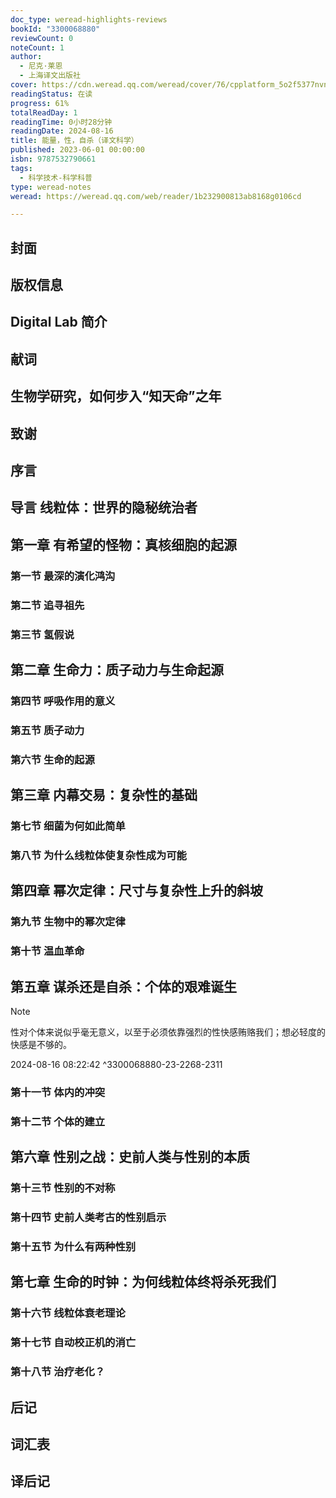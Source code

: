 ```yaml
---
doc_type: weread-highlights-reviews
bookId: "3300068880"
reviewCount: 0
noteCount: 1
author:
  - 尼克·莱恩
  - 上海译文出版社
cover: https://cdn.weread.qq.com/weread/cover/76/cpplatform_5o2f5377nvnx6m9y5h4x4q/t7_cpplatform_5o2f5377nvnx6m9y5h4x4q1692868279.jpg
readingStatus: 在读
progress: 61%
totalReadDay: 1
readingTime: 0小时28分钟
readingDate: 2024-08-16
title: 能量，性，自杀（译文科学）
published: 2023-06-01 00:00:00
isbn: 9787532790661
tags:
  - 科学技术-科学科普
type: weread-notes
weread: https://weread.qq.com/web/reader/1b232900813ab8168g0106cd

---
```



## 封面

## 版权信息

## Digital Lab 简介

## 献词

## 生物学研究，如何步入“知天命”之年

## 致谢

## 序言

## 导言 线粒体：世界的隐秘统治者

## 第一章 有希望的怪物：真核细胞的起源

### 第一节 最深的演化鸿沟

### 第二节 追寻祖先

### 第三节 氢假说

## 第二章 生命力：质子动力与生命起源

### 第四节 呼吸作用的意义

### 第五节 质子动力

### 第六节 生命的起源

## 第三章 内幕交易：复杂性的基础

### 第七节 细菌为何如此简单

### 第八节 为什么线粒体使复杂性成为可能

## 第四章 幂次定律：尺寸与复杂性上升的斜坡

### 第九节 生物中的幂次定律

### 第十节 温血革命

## 第五章 谋杀还是自杀：个体的艰难诞生

> [!NOTE] 
> 性对个体来说似乎毫无意义，以至于必须依靠强烈的性快感贿赂我们；想必轻度的快感是不够的。
> 
> 2024-08-16 08:22:42 ^3300068880-23-2268-2311

### 第十一节 体内的冲突

### 第十二节 个体的建立

## 第六章 性别之战：史前人类与性别的本质

### 第十三节 性别的不对称

### 第十四节 史前人类考古的性别启示

### 第十五节 为什么有两种性别

## 第七章 生命的时钟：为何线粒体终将杀死我们

### 第十六节 线粒体衰老理论

### 第十七节 自动校正机的消亡

### 第十八节 治疗老化？

## 后记

## 词汇表

## 译后记

